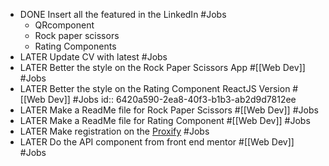 - DONE Insert all the featured in the LinkedIn #Jobs
	- QRcomponent
	- Rock paper scissors
	- Rating Components
- LATER Update CV with latest #Jobs
- LATER Better the style on the Rock Paper Scissors App #[[Web Dev]] #Jobs
- LATER  Better the style on the Rating Component ReactJS Version #[[Web Dev]] #Jobs
  id:: 6420a590-2ea8-40f3-b1b3-ab2d9d7812ee
- LATER Make a ReadMe file for Rock Paper Scissors #[[Web Dev]] #Jobs
- LATER Make a ReadMe file for Rating Component #[[Web Dev]] #Jobs
- LATER Make registration on the [Proxify](https://career.proxify.io/apply?step=BasicInformation) #Jobs
- LATER Do the API component from front end mentor #[[Web Dev]] #Jobs